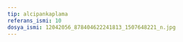 ```yaml
---
tip: alcipankaplama
referans_ismi: 10
dosya_ismi: 12042056_878404622241813_1507648221_n.jpg
---
```

